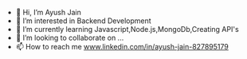 - 👋 Hi, I’m Ayush Jain
- 👀 I’m interested in Backend Development
- 🌱 I’m currently learning Javascript,Node.js,MongoDb,Creating API's
- 💞️ I’m looking to collaborate on ...
- 📫 How to reach me www.linkedin.com/in/ayush-jain-827895179


<!---
Ayushhj21/Ayushhj21 is a ✨ special ✨ repository because its `README.md` (this file) appears on your GitHub profile.
You can click the Preview link to take a look at your changes.
--->
